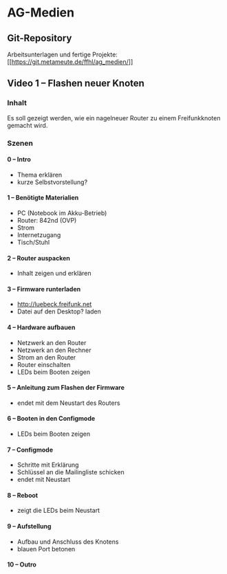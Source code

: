 # AG-Medien

## Git-Repository
Arbeitsunterlagen und fertige Projekte: [[https://git.metameute.de/ffhl/ag_medien/]]

## Video 1 – Flashen neuer Knoten

### Inhalt
Es soll gezeigt werden, wie ein nagelneuer Router zu einem Freifunkknoten gemacht wird.

### Szenen
#### 0 – Intro
* Thema erklären
* kurze Selbstvorstellung?

#### 1 – Benötigte Materialien
* PC (Notebook im Akku-Betrieb)
* Router: 842nd (OVP)
* Strom
* Internetzugang
* Tisch/Stuhl

#### 2 – Router auspacken
* Inhalt zeigen und erklären

#### 3 – Firmware runterladen
* http://luebeck.freifunk.net
* Datei auf den Desktop? laden

#### 4 – Hardware aufbauen
* Netzwerk an den Router
* Netzwerk an den Rechner
* Strom an den Router
* Router einschalten
* LEDs beim Booten zeigen

#### 5 – Anleitung zum Flashen der Firmware
* endet mit dem Neustart des Routers

#### 6 – Booten in den Configmode
* LEDs beim Booten zeigen

#### 7 – Configmode
* Schritte mit Erklärung
* Schlüssel an die Mailingliste schicken
* endet mit Neustart

#### 8 – Reboot
* zeigt die LEDs beim Neustart

#### 9 – Aufstellung
* Aufbau und Anschluss des Knotens
* blauen Port betonen

#### 10 – Outro

